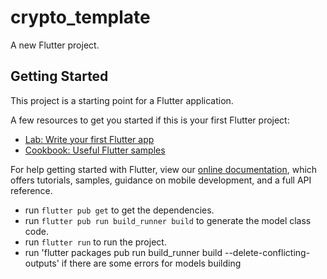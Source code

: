 # crypto_template

A new Flutter project.

## Getting Started

This project is a starting point for a Flutter application.

A few resources to get you started if this is your first Flutter project:

- [Lab: Write your first Flutter app](https://flutter.io/docs/get-started/codelab)
- [Cookbook: Useful Flutter samples](https://flutter.io/docs/cookbook)

For help getting started with Flutter, view our 
[online documentation](https://flutter.io/docs), which offers tutorials, 
samples, guidance on mobile development, and a full API reference.


- run `flutter pub get` to get the dependencies.
- run `flutter pub run build_runner build` to generate the model class code.
- run `flutter run` to run the project.
- run 'flutter packages pub run build_runner build --delete-conflicting-outputs' if there are some errors for models building
